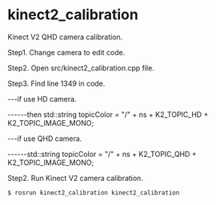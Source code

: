 # kinect2_calibration
Kinect V2 QHD camera calibration.


Step1. Change camera to edit code.


Step2. Open src/kinect2_calibration.cpp file.


Step3. Find line 1349 in code.


---if use HD camera.


------then std::string topicColor = "/" + ns + K2_TOPIC_HD + K2_TOPIC_IMAGE_MONO;

---if use QHD camera.


------std::string topicColor = "/" + ns + K2_TOPIC_QHD + K2_TOPIC_IMAGE_MONO;


Step2. Run Kinect V2 camera calibration.
``` bash
$ rosrun kinect2_calibration kinect2_calibration
```
